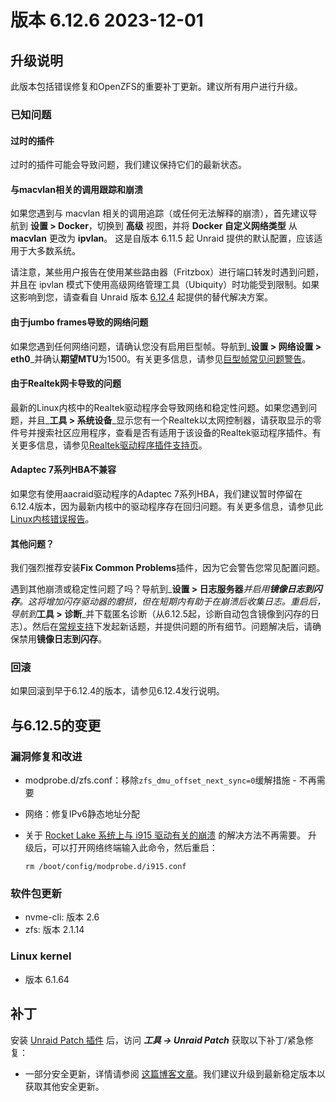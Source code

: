 # 版本 6.12.6 2023-12-01

## 升级说明

此版本包括错误修复和OpenZFS的重要补丁更新。建议所有用户进行升级。

### 已知问题

#### 过时的插件

过时的插件可能会导致问题，我们建议保持它们的最新状态。

#### 与macvlan相关的调用跟踪和崩溃

如果您遇到与 macvlan 相关的调用追踪（或任何无法解释的崩溃），首先建议导航到 **设置 > Docker**，切换到 **高级** 视图，并将 **Docker 自定义网络类型** 从 **macvlan** 更改为 **ipvlan**。 这是自版本 6.11.5 起 Unraid 提供的默认配置，应该适用于大多数系统。

请注意，某些用户报告在使用某些路由器（Fritzbox）进行端口转发时遇到问题，并且在 ipvlan 模式下使用高级网络管理工具（Ubiquity）时功能受到限制。如果这影响到您，请查看自 Unraid 版本 [6.12.4](6.12.4.md#fix-for-macvlan-call-traces) 起提供的替代解决方案。

#### 由于jumbo frames导致的网络问题

如果您遇到任何网络问题，请确认您没有启用巨型帧。导航到_**设置 > 网络设置 > eth0**_并确认**期望MTU**为1500。有关更多信息，请参见[巨型帧常见问题警告](https://forums.unraid.net/topic/120220-fix-common-problems-more-information/page/2/#comment-1167702)。

#### 由于Realtek网卡导致的问题

最新的Linux内核中的Realtek驱动程序会导致网络和稳定性问题。如果您遇到问题，并且_**工具 > 系统设备**_显示您有一个Realtek以太网控制器，请获取显示的零件号并搜索社区应用程序，查看是否有适用于该设备的Realtek驱动程序插件。有关更多信息，请参见[Realtek驱动程序插件支持页](https://forums.unraid.net/topic/141349-plugin-realtek-r8125-r8168-and-r81526-drivers/)。

#### Adaptec 7系列HBA不兼容

如果您有使用aacraid驱动程序的Adaptec 7系列HBA，我们建议暂时停留在6.12.4版本，因为最新内核中的驱动程序存在回归问题。有关更多信息，请参见此[Linux内核错误报告](https://bugzilla.kernel.org/show_bug.cgi?id=217599)。

#### 其他问题？

我们强烈推荐安装**Fix Common Problems**插件，因为它会警告您常见配置问题。

遇到其他崩溃或稳定性问题了吗？导航到_**设置 > 日志服务器**_并启用**镜像日志到闪存**。这将增加闪存驱动器的磨损，但在短期内有助于在崩溃后收集日志。重启后，导航到_**工具 > 诊断**_并下载匿名诊断（从6.12.5起，诊断自动包含镜像到闪存的日志）。然后在[常规支持](https://forums.unraid.net/forum/55-general-support/)下发起新话题，并提供问题的所有细节。问题解决后，请确保禁用**镜像日志到闪存**。

### 回滚

如果回滚到早于6.12.4的版本，请参见6.12.4发行说明。

## 与6.12.5的变更

### 漏洞修复和改进

- modprobe.d/zfs.conf：移除`zfs_dmu_offset_next_sync=0`缓解措施 - 不再需要
- 网络：修复IPv6静态地址分配
- 关于 [Rocket Lake 系统上与 i915 驱动有关的崩溃](6.12.0.md#crashes-related-to-i915-driver) 的解决方法不再需要。
  升级后，可以打开网络终端输入此命令，然后重启：

  `rm /boot/config/modprobe.d/i915.conf`

### 软件包更新

- nvme-cli: 版本 2.6
- zfs: 版本 2.1.14

### Linux kernel

- 版本 6.1.64

## 补丁

安装 [Unraid Patch 插件](https://forums.unraid.net/topic/185560-unraid-patch-plugin/) 后，访问 _**工具 → Unraid Patch**_ 获取以下补丁/紧急修复：

- 一部分安全更新，详情请参阅 [这篇博客文章](https://unraid.net/blog/cvd)。我们建议升级到最新稳定版本以获取其他安全更新。

